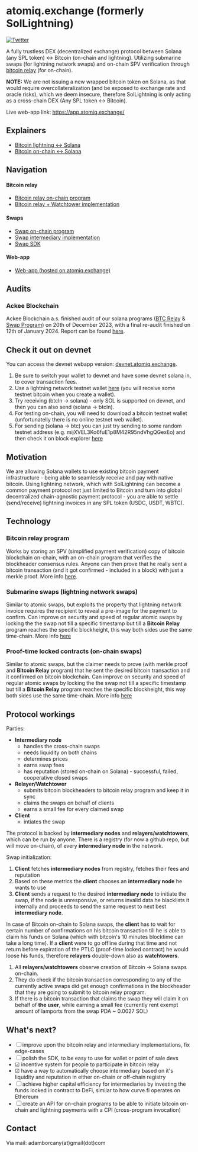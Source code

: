 # atomiq.exchange (formerly SolLightning)
[![Twitter](https://img.shields.io/twitter/url/https/twitter.com/atomiqlabs.svg?style=social&label=Follow%20%40atomiqlabs)](https://twitter.com/atomiqlabs)

A fully trustless DEX (decentralized exchange) protocol between Solana (any SPL token) <-> Bitcoin (on-chain and lightning). Utilizing submarine swaps (for lightning network swaps) and on-chain SPV verification through [bitcoin relay](https://github.com/adambor/BTCRelay-Sol) (for on-chain).

**NOTE:** We are not issuing a new wrapped bitcoin token on Solana, as that would require overcollateralization (and be exposed to exchange rate and oracle risks), which we deem insecure, therefore SolLightning is only acting as a cross-chain DEX (Any SPL token <-> Bitcoin).

Live web-app link: https://app.atomiq.exchange/

## Explainers
- [Bitcoin lightning <-> Solana](https://github.com/adambor/SolLightning-readme/blob/main/sol-submarine-swaps.md)
- [Bitcoin on-chain <-> Solana](https://github.com/adambor/SolLightning-readme/blob/main/sol-onchain-swaps.md)

## Navigation
#### Bitcoin relay
- [Bitcoin relay on-chain program](https://github.com/adambor/BTCRelay-Sol)
- [Bitcoin relay + Watchtower implementation](https://github.com/adambor/BtcRelay-Sol-TS)

#### Swaps
- [Swap on-chain program](https://github.com/adambor/SolLightning-program)
- [Swap intermediary implementation](https://github.com/adambor/SolLightning-Intermediary-TS)
- [Swap SDK](https://github.com/adambor/SolLightning-sdk)

#### Web-app
- [Web-app (hosted on atomiq.exchange)](https://github.com/adambor/SolLightning-dApp-v2)

## Audits

### Ackee Blockchain

Ackee Blockchain a.s. finished audit of our solana programs ([BTC Relay](https://github.com/adambor/BTCRelay-Sol) & [Swap Program](https://github.com/adambor/SolLightning-program)) on 20th of December 2023, with a final re-audit finished on 12th of January 2024. Report can be found [here](https://github.com/adambor/SolLightning-readme/blob/main/audits/ackee-blockchain-sollightning-report.pdf).

## Check it out on devnet
You can access the devnet webapp version: [devnet.atomiq.exchange](https://devnet.atomiq.exchange/).
1. Be sure to switch your wallet to devnet and have some devnet solana in, to cover transaction fees.
2. Use a lightning network testnet wallet [here](https://htlc.me/) (you will receive some testnet bitcoin when you create a wallet).
3. Try receiving (btcln -> solana) - only SOL is supported on devnet, and then you can also send (solana -> btcln).
4. For testing on-chain, you will need to download a bitcoin testnet wallet (unfortunatelly there is no online testnet web wallet).
5. For sending (solana -> btc) you can just try sending to some random testnet address (e.g. mijXVEL3Ko6fuE1p8M42R95ndVhgQGexEo) and then check it on block explorer [here](https://mempool.space/testnet/address/mijXVEL3Ko6fuE1p8M42R95ndVhgQGexEo)

## Motivation
We are allowing Solana wallets to use existing bitcoin payment infrastructure - being able to seamlessly receive and pay with native bitcoin. Using lightning network, which with SolLightning can become a common payment protocol not just limited to Bitcoin and turn into global decentralized chain-agnostic payment protocol - you are able to settle (send/receive) lightning invoices in any SPL token (USDC, USDT, WBTC).

## Technology
### Bitcoin relay program
Works by storing an SPV (simplified payment verification) copy of bitcoin blockchain on-chain, with an on-chain program that verifies the blockheader consensus rules. Anyone can then prove that he really sent a bitcoin transaction (and it got confirmed - included in a block) with just a merkle proof.
More info [here](https://github.com/adambor/BTCRelay-Sol).

### Submarine swaps (lightning network swaps)
Similar to atomic swaps, but exploits the property that lightning network invoice requires the recipient to reveal a pre-image for the payment to confirm. Can improve on security and speed of regular atomic swaps by locking the the swap not till a specific timestamp but till a **Bitcoin Relay** program reaches the specific blockheight, this way both sides use the same time-chain.
More info [here](https://github.com/adambor/SolLightning-readme/blob/main/sol-submarine-swaps.md)

### Proof-time locked contracts (on-chain swaps)
Similar to atomic swaps, but the claimer needs to prove (with merkle proof and **Bitcoin Relay** program) that he sent the desired bitcoin transaction and it confirmed on bitcoin blockchain. Can improve on security and speed of regular atomic swaps by locking the the swap not till a specific timestamp but till a **Bitcoin Relay** program reaches the specific blockheight, this way both sides use the same time-chain.
More info [here](https://github.com/adambor/SolLightning-readme/blob/main/sol-onchain-swaps.md)

## Protocol workings
Parties:
- __Intermediary node__
    - handles the cross-chain swaps
    - needs liquidity on both chains
    - determines prices
    - earns swap fees
    - has reputation (stored on-chain on Solana) - successful, failed, cooperative closed swaps
- __Relayer/Watchtower__
    - submits bitcoin blockheaders to bitcoin relay program and keep it in sync
    - claims the swaps on behalf of clients
    - earns a small fee for every claimed swap
- __Client__
    - intiates the swap

The protocol is backed by __intermediary nodes__ and __relayers/watchtowers__, which can be run by anyone. There is a registry (for now a github repo, but will move on-chain), of every __intermediary node__ in the network.

Swap initialization:
1. __Client__ fetches __intermediary nodes__ from registry, fetches their fees and reputation
2. Based on these metrics the __client__ chooses an __intermediary node__ he wants to use
3. __Client__ sends a request to the desired __intermediary node__ to initiate the swap, if the node is unresponsive, or returns invalid data he blacklists it internally and proceeds to send the same request to next best __intermediary node__.

In case of Bitcoin on-chain to Solana swaps, the __client__ has to wait for certain number of confirmations on his bitcoin transaction till he is able to claim his funds on Solana (which with bitcoin's 10 minutes blocktime can take a long time). If a __client__ were to go offline during that time and not return before expiration of the PTLC (proof-time locked contract) he would loose his funds, therefore __relayers__ double-down also as __watchtowers__.
1. All __relayers/watchtowers__ observe creation of Bitcoin -> Solana swaps on-chain.
2. They do check if the bitcoin transaction corresponding to any of the currently active swaps did get enough confirmations in the blockheader that they are going to submit to bitcoin relay program.
3. If there is a bitcoin transaction that claims the swap they will claim it on behalf of __the user__, while earning a small fee (currently rent exempt amount of lamports from the swap PDA ~ 0.0027 SOL)

## What's next?
- &#9744; improve upon the bitcoin relay and intermediary implementations, fix edge-cases
- &#9744; polish the SDK, to be easy to use for wallet or point of sale devs
- &#9745; incentive system for people to participate in bitcoin relay
- &#9745; have a way to automatically choose intermediary based on it's liquidity and reputation in either on-chain or off-chain registry
- &#9744; achieve higher capital efficiency for intermediaries by investing the funds locked in contract to DeFi, similar to how curve.fi operates on Ethereum
- &#9744; create an API for on-chain programs to be able to initiate bitcoin on-chain and lightning payments with a CPI (cross-program invocation)

## Contact
Via mail: adamborcany(at)gmail(dot)com
